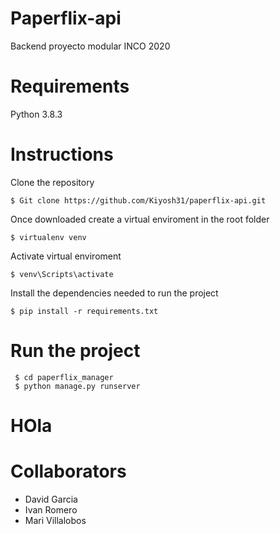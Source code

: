 # Paperflix-api
Backend proyecto modular INCO 2020

# Requirements
Python 3.8.3

# Instructions
Clone the repository
```
$ Git clone https://github.com/Kiyosh31/paperflix-api.git
```

Once downloaded create a virtual enviroment in the root folder
```
$ virtualenv venv
```
 
Activate virtual enviroment
``` 
$ venv\Scripts\activate
```
 
Install the dependencies needed to run the project
``` 
$ pip install -r requirements.txt
```
 
# Run the project
```
 $ cd paperflix_manager
 $ python manage.py runserver
```

# HOla
 
 # Collaborators
 * David Garcia 
 * Ivan Romero
 * Mari Villalobos
